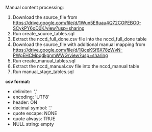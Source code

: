 Manual content processing:

1. Download the source_file from https://drive.google.com/file/d/1Wun5E8uau4Q72COPEBO0-SCykPY6oD0K/view?usp=sharing
2. Run create_source_tables.sql
3. Extract the nccd_full_done.csv file into the nccd_full_done table
4. Download the source_file with additional manual mapping from https://drive.google.com/file/d/1QceKSf6X78zWvN-PWgEHCMpqdkgnmWWG/view?usp=sharing
5. Run create_manual_tables.sql
6. Extract the nccd_manual.csv file into the nccd_manual table
7. Run manual_stage_tables.sql

**csv format:**
* delimiter: ','
* encoding: 'UTF8'
* header: ON
* decimal symbol: '.'
* quote escape: NONE
* quote always: TRUE
* NULL string: empty

